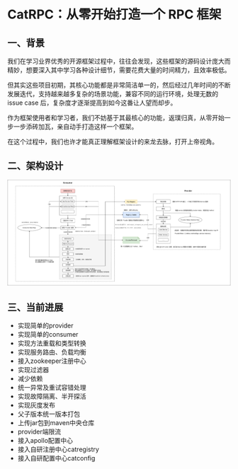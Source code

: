 # CatRPC：从零开始打造一个 RPC 框架

## 一、背景
我们在学习业界优秀的开源框架过程中，往往会发现，这些框架的源码设计庞大而精妙，想要深入其中学习各种设计细节，需要花费大量的时间精力，且效率极低。

但其实这些项目初期，其核心功能都是非常简洁单一的，然后经过几年时间的不断发展迭代，支持越来越多复杂的场景功能，兼容不同的运行环境，处理无数的 issue case 后，复杂度才逐渐提高到如今这番让人望而却步。

作为框架使用者和学习者，我们不妨基于其最核心的功能，返璞归真，从零开始一步一步添砖加瓦，亲自动手打造这样一个框架。

在这个过程中，我们也许才能真正理解框架设计的来龙去脉，打开上帝视角。

## 二、架构设计
![技术架构](img/catrpc.png)

## 三、当前进展
* 实现简单的provider
* 实现简单的consumer
* 实现方法重载和类型转换
* 实现服务路由、负载均衡
* 接入zookeeper注册中心
* 实现过滤器
* 减少依赖
* 统一异常及重试容错处理
* 实现故障隔离、半开探活
* 实现灰度发布
* 父子版本统一版本打包
* 上传jar包到maven中央仓库
* provider端限流
* 接入apollo配置中心
* 接入自研注册中心catregistry
* 接入自研配置中心catconfig
